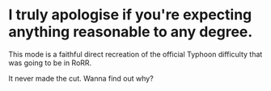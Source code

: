 # I truly apologise if you're expecting anything reasonable to any degree.

This mode is a faithful direct recreation of the official Typhoon difficulty that was going to be in RoRR.

It never made the cut. Wanna find out why?

